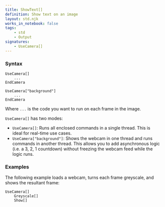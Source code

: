 ```yaml
---
title: ShowText[]
definition: Show text on an image
layout: std.njk
works_in_notebook: false
tags:
    - std
    - Output
signatures:
    - UseCamera[]
---
```


### Syntax

```
UseCamera[]
    ...
EndCamera

UseCamera["background"]
    ...
EndCamera
```

Where `...` is the code you want to run on each frame in the image.

`UseCamera[]` has two modes:

- `UseCamera[]`: Runs all enclosed commands in a single thread. This is ideal for real-time use cases.
- `UseCamera["background"]`: Shows the webcam in one thread and runs commands in another thread. This allows you to add asynchronous logic (i.e. a 3, 2, 1 countdown) without freezing the webcam feed while the logic runs.

### Examples

The following example loads a webcam, turns each frame greyscale, and shows the resultant frame:

```
UseCamera[]
    Greyscale[]
    Show[]
```
